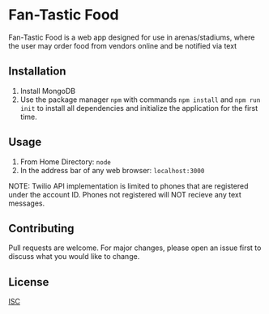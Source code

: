 # Fan-Tastic Food

Fan-Tastic Food is a web app designed for use in arenas/stadiums, where the user may order
food from vendors online and be notified via text

## Installation

1. Install MongoDB
2. Use the package manager ```npm``` with commands ```npm install``` and ```npm run init``` to install all dependencies and initialize the application for the first time.

## Usage

1. From Home Directory: ```node```
2. In the address bar of any web browser: ```localhost:3000```

NOTE: Twilio API implementation is limited to phones that are registered under the account ID. Phones not registered will NOT recieve any text messages.

## Contributing

Pull requests are welcome. For major changes, please open an issue first to discuss what you would like to change.

## License

[ISC](https://opensource.org/licenses/ISC)